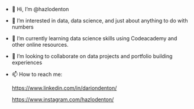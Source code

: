 - 👋 Hi, I’m @hazlodenton
- 👀 I’m interested in data, data science, and just about anything to do with numbers
- 🌱 I’m currently learning data science skills using Codeacademy and other online resources.
- 💞️ I’m looking to collaborate on data projects and portfolio building experiences
- 📫 How to reach me:

  https://www.linkedin.com/in/dariondenton/ 
  
  https://www.instagram.com/hazlodenton/

<!---
hazlodenton/hazlodenton is a ✨ special ✨ repository because its `README.md` (this file) appears on your GitHub profile.
You can click the Preview link to take a look at your changes.
--->
